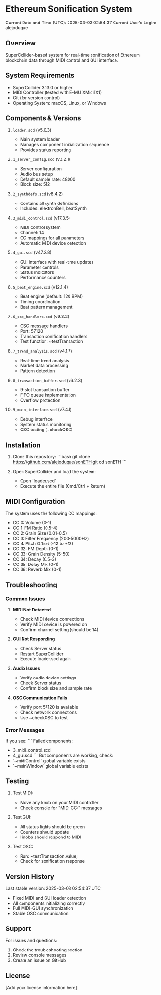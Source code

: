 
# Ethereum Sonification System
Current Date and Time (UTC): 2025-03-03 02:54:37
Current User's Login: alejoduque

## Overview
SuperCollider-based system for real-time sonification of Ethereum blockchain data through MIDI control and GUI interface.

## System Requirements
- SuperCollider 3.13.0 or higher
- MIDI Controller (tested with E-MU XMidi1X1)
- Git (for version control)
- Operating System: macOS, Linux, or Windows

## Components & Versions

1. `loader.scd` (v5.0.3)
   - Main system loader
   - Manages component initialization sequence
   - Provides status reporting

2. `1_server_config.scd` (v3.2.1)
   - Server configuration
   - Audio bus setup
   - Default sample rate: 48000
   - Block size: 512

3. `2_synthdefs.scd` (v8.4.2)
   - Contains all synth definitions
   - Includes: elektronBell, beatSynth

4. `3_midi_control.scd` (v17.3.5)
   - MIDI control system
   - Channel: 14
   - CC mappings for all parameters
   - Automatic MIDI device detection

5. `4_gui.scd` (v47.2.8)
   - GUI interface with real-time updates
   - Parameter controls
   - Status indicators
   - Performance counters

6. `5_beat_engine.scd` (v12.1.4)
   - Beat engine (default: 120 BPM)
   - Timing coordination
   - Beat pattern management

7. `6_osc_handlers.scd` (v9.3.2)
   - OSC message handlers
   - Port: 57120
   - Transaction sonification handlers
   - Test function: ~testTransaction

8. `7_trend_analysis.scd` (v4.1.7)
   - Real-time trend analysis
   - Market data processing
   - Pattern detection

9. `8_transaction_buffer.scd` (v6.2.3)
   - 9-slot transaction buffer
   - FIFO queue implementation
   - Overflow protection

10. `9_main_interface.scd` (v7.4.1)
    - Debug interface
    - System status monitoring
    - OSC testing (~checkOSC)

## Installation

1. Clone this repository:
\`\`\`bash
git clone https://github.com/alejoduque/sonETH.git
cd sonETH
\`\`\`

2. Open SuperCollider and load the system:
   - Open \`loader.scd\`
   - Execute the entire file (Cmd/Ctrl + Return)

## MIDI Configuration

The system uses the following CC mappings:
- CC 0: Volume (0-1)
- CC 1: FM Ratio (0.5-4)
- CC 2: Grain Size (0.01-0.5)
- CC 3: Filter Frequency (200-5000Hz)
- CC 4: Pitch Offset (-12 to +12)
- CC 32: FM Depth (0-1)
- CC 33: Grain Density (5-50)
- CC 34: Decay (0.5-3)
- CC 35: Delay Mix (0-1)
- CC 36: Reverb Mix (0-1)

## Troubleshooting

### Common Issues

1. **MIDI Not Detected**
   - Check MIDI device connections
   - Verify MIDI device is powered on
   - Confirm channel setting (should be 14)

2. **GUI Not Responding**
   - Check Server status
   - Restart SuperCollider
   - Execute loader.scd again

3. **Audio Issues**
   - Verify audio device settings
   - Check Server status
   - Confirm block size and sample rate

4. **OSC Communication Fails**
   - Verify port 57120 is available
   - Check network connections
   - Use ~checkOSC to test

### Error Messages

If you see:
\`\`\`
Failed components:
- 3_midi_control.scd
- 4_gui.scd
\`\`\`
But components are working, check:
- \`~midiControl\` global variable exists
- \`~mainWindow\` global variable exists

## Testing

1. Test MIDI:
   - Move any knob on your MIDI controller
   - Check console for "MIDI CC:" messages

2. Test GUI:
   - All status lights should be green
   - Counters should update
   - Knobs should respond to MIDI

3. Test OSC:
   - Run: ~testTransaction.value;
   - Check for sonification response

## Version History

Last stable version: 2025-03-03 02:54:37 UTC
- Fixed MIDI and GUI loader detection
- All components initializing correctly
- Full MIDI-GUI synchronization
- Stable OSC communication

## Support

For issues and questions:
1. Check the troubleshooting section
2. Review console messages
3. Create an issue on GitHub

## License

[Add your license information here]
